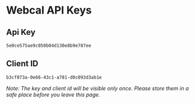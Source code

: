 # Webcal API Keys
## Api Key
```5e0ce575ae9c050b04d130e8b9e787ee```
## Client ID
```b3cf873a-0e66-43c1-a781-d0c093d3ab1e```

*Note: The key and client id will be visible only once. Please store them in a safe place before you leave this page.*